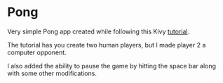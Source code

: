 # Pong

Very simple Pong app created while following this Kivy [tutorial](https://kivy.org/docs/tutorials/pong.html).

The tutorial has you create two human players, but I made player 2 a computer opponent.

I also added the ability to pause the game by hitting the space bar along with some other modifications.
